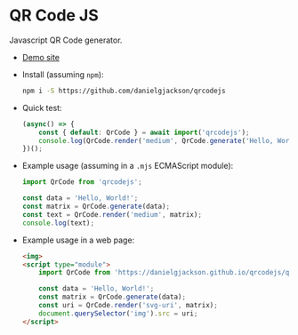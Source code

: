 # QR Code JS

Javascript QR Code generator.

* [Demo site](https://danielgjackson.github.io/qrcodejs)

* Install (assuming `npm`):

    ```bash
    npm i -S https://github.com/danielgjackson/qrcodejs
    ```

* Quick test:

    ```javascript
    (async() => {
        const { default: QrCode } = await import('qrcodejs');
        console.log(QrCode.render('medium', QrCode.generate('Hello, World!')));
    })();
    ```

* Example usage (assuming in a `.mjs` ECMAScript module):

    ```javascript
    import QrCode from 'qrcodejs';

    const data = 'Hello, World!';
    const matrix = QrCode.generate(data);
    const text = QrCode.render('medium', matrix);
    console.log(text);
    ```

* Example usage in a web page:

    ```html
    <img>
    <script type="module">
        import QrCode from 'https://danielgjackson.github.io/qrcodejs/qrcode.mjs';

        const data = 'Hello, World!';
        const matrix = QrCode.generate(data);
        const uri = QrCode.render('svg-uri', matrix);
        document.querySelector('img').src = uri;
    </script>
    ```
